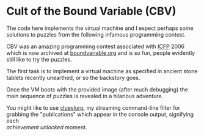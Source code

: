 # Cult of the Bound Variable (CBV)

The code here implements the virtual machine and I expect perhaps some solutions to puzzles from the following
infamous programming contest.

CBV was an amazing programming contest associated with [ICFP](https://www.sigplan.org/Conferences/ICFP/) 2006 
which is now archived at [boundvariable.org](http://boundvariable.org) and is so fun, people evidently still like
to try the puzzles.

The first task is to implement a virtual machine as specified in ancient stone tablets recently unearthed,
or so the backstory goes.

Once the VM boots with the provided image (after much debugging) the main sequence of puzzles is revealed in
a hilarious adventure. 

You might like to use [clueslurp](https://github.com/christo/clueslurp), my streaming command-line
filter for grabbing the "publications" which appear in the console output, signifying each  
_achievement unlocked_ moment.
